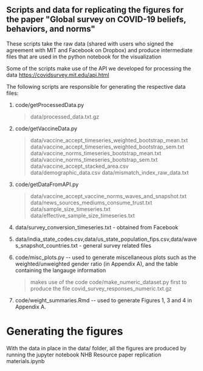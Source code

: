 ## Scripts and data for replicating the figures for the paper "Global survey on COVID-19 beliefs, behaviors, and norms"

These scripts take the raw data (shared with users who signed the agreement with MIT and Facebook on Dropbox) and produce intermediate files that are used in the python notebook for the visualization

Some of the scripts make use of the API we developed for processing the data
https://covidsurvey.mit.edu/api.html

The following scripts are responsible for generating the respective data files:

1. code/getProcessedData.py
	> data/processed_data.txt.gz

2. code/getVaccineData.py
	> data/vaccine_accept_timeseries_weighted_bootstrap_mean.txt
	> data/vaccine_accept_timeseries_weighted_bootstrap_sem.txt
	> data/vaccine_norms_timeseries_bootstrap_mean.txt
	> data/vaccine_norms_timeseries_bootstrap_sem.txt
	> data/vaccine_accept_stacked_area.csv
	> data/demographic_data.csv
	> data/mismatch_index_raw_data.txt

3. code/getDataFromAPI.py
	> data/vaccine_accept_vaccine_norms_waves_and_snapshot.txt 
	> data/news_sources_mediums_consume_trust.txt
	> data/sample_size_timeseries.txt
	> data/effective_sample_size_timeseries.txt

4. data/survey_conversion_timeseries.txt - obtained from Facebook

5. data/india_state_codes.csv,data/us_state_population_fips.csv,data/waves_snapshot_countries.txt - general survey related files

6. code/misc_plots.py -- used to generate miscellaneous plots such as the weighted/unweighted gender ratio (in Appendix A), and the table containing the langauge information
	> makes use of the code code/make_numeric_dataset.py first to produce the file covid_survey_responses_numeric.txt.gz

7. code/weight_summaries.Rmd -- used to generate Figures 1, 3 and 4 in Appendix A.

# Generating the figures

With the data in place in the data/ folder, all the figures are produced by running the jupyter notebook
NHB Resource paper replication materials.ipynb
